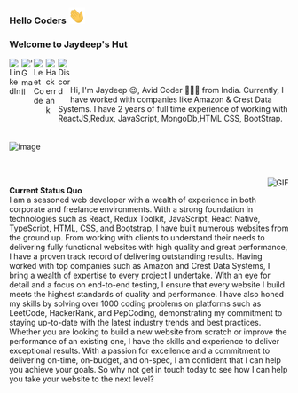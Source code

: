 ### Hello Coders <img src="https://github.com/ABSphreak/ABSphreak/blob/master/gifs/Hi.gif" width="30px">
### Welcome to Jaydeep's Hut  

<a href="https://www.linkedin.com/in/jaydeep9979/">
  <img align="left" alt="LinkedIn" width="22px" src="https://cdn.jsdelivr.net/npm/simple-icons@3.1.0/icons/linkedin.svg" />
</a>
<a href="mailto:jaydeep9979@email.com">
  <img align="left" alt="'Gmail" width="22px" src="https://cdn.jsdelivr.net/npm/simple-icons@3.1.0/icons/gmail.svg" />
</a>
<a href="https://leetcode.com/jaydeep9979/">
  <img align="left" alt="LeetCode" width="22px" src="https://cdn.jsdelivr.net/npm/simple-icons@3.1.0/icons/leetcode.svg" />
</a>
<a href="https://www.hackerrank.com/Jaydeep9979?hr_r=1">
  <img align="left" alt="Hackerrank" width="22px" src="https://cdn.jsdelivr.net/npm/simple-icons@3.1.0/icons/hackerrank.svg" />
</a>
<a href=" Jaydeep#0749">
  <img align="left" alt="Discord" width="22px" src="https://cdn.jsdelivr.net/npm/simple-icons@3.1.0/icons/discord.svg" />
</a>
<br />
<br />

Hi, I'm Jaydeep 😉, Avid Coder 👨🏻‍💻 from India. Currently, I have worked with companies like Amazon &  Crest Data Systems. I have 2 years of full time experience of working with ReactJS,Redux, JavaScript, MongoDb,HTML CSS, BootStrap. 
<br>
<br />
<br />
![image](https://user-images.githubusercontent.com/53243528/230726579-0fe1e468-3334-458a-98be-0a9e449b975f.png)




<br />
<br />
<img align="right" alt="GIF" src="https://media.giphy.com/media/iIqmM5tTjmpOB9mpbn/giphy.gif" />
 
 


  **Current Status Quo**
 <br />
I am a seasoned web developer with a wealth of experience in both corporate and freelance environments. With a strong foundation in technologies such as React, Redux Toolkit, JavaScript, React Native, TypeScript, HTML, CSS, and Bootstrap, I have built numerous websites from the ground up. From working with clients to understand their needs to delivering fully functional websites with high quality and great performance, I have a proven track record of delivering outstanding results. Having worked with top companies such as Amazon and Crest Data Systems, I bring a wealth of expertise to every project I undertake. With an eye for detail and a focus on end-to-end testing, I ensure that every website I build meets the highest standards of quality and performance. I have also honed my skills by solving over 1000 coding problems on platforms such as LeetCode, HackerRank, and PepCoding, demonstrating my commitment to staying up-to-date with the latest industry trends and best practices. Whether you are looking to build a new website from scratch or improve the performance of an existing one, I have the skills and experience to deliver exceptional results. With a passion for excellence and a commitment to delivering on-time, on-budget, and on-spec, I am confident that I can help you achieve your goals. So why not get in touch today to see how I can help you take your website to the next level?

</br>
</br>

<!--  
<img src="https://media.giphy.com/media/cj87CxfRtrUifF3Ryk/giphy.gif" width="40"></br>
![LovelyBuggies's github stats](https://github-readme-stats.vercel.app/api?username=jaydeep9979&show_icons=true&hide_border=true&title_color=fff&icon_color=79ff97&text_color=9f9f9f&bg_color=151515&align=center) -->

